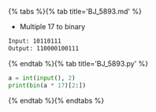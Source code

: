 {% tabs %}{% tab title='BJ_5893.md' %}

* Multiple 17 to binary

```txt
Input: 10110111
Output: 110000100111
```

{% endtab %}{% tab title='BJ_5893.py' %}

```py
a = int(input(), 2)
print(bin(a * 17)[2:])
```

{% endtab %}{% endtabs %}
